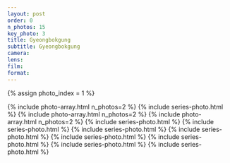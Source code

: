 ```yaml
---
layout: post
order: 0
n_photos: 15
key_photo: 3
title: Gyeongbokgung
subtitle: Gyeongbokgung
camera: 
lens: 
film: 
format: 
---
```


{% assign photo_index = 1 %}

{% include photo-array.html n_photos=2 %}
{% include series-photo.html %}
{% include photo-array.html n_photos=2 %}
{% include photo-array.html n_photos=2 %}
{% include series-photo.html %}
{% include series-photo.html %}
{% include series-photo.html %}
{% include series-photo.html %}
{% include series-photo.html %}
{% include series-photo.html %}
{% include series-photo.html %}
{% include series-photo.html %}
